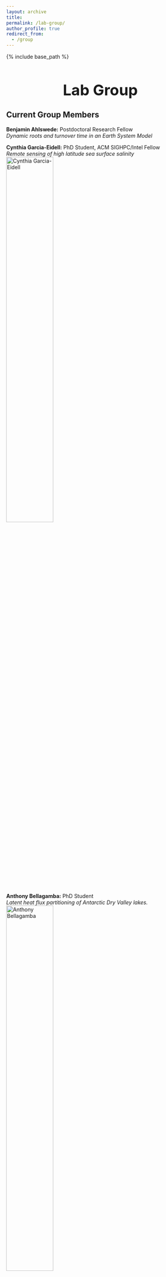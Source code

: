 ```yaml
---
layout: archive
title:
permalink: /lab-group/
author_profile: true
redirect_from:
  - /group
---
```


{% include base_path %}

<h1 style="font-size: 40px; font-weight: bold; text-align: center; margin-bottom: 0.5em;">Lab Group</h1>

## Current Group Members

**Benjamin Ahlswede:** Postdoctoral Research Fellow<br>
_Dynamic roots and turnover time in an Earth System Model_

**Cynthia Garcia-Eidell:** PhD Student,  ACM SIGHPC/Intel Fellow<br>
_Remote sensing of high latitude sea surface salinity_<br>
<img src="http://berkelha.people.uic.edu/wp-content/uploads/177528_10150910599964678_1549231334_o.jpg" alt="Cynthia Garcia-Eidell" style="width: 50%; height: auto;">

**Anthony Bellagamba:** PhD Student<br>
_Latent heat flux partitioning of Antarctic Dry Valley lakes._<br>
<img src="http://berkelha.people.uic.edu/wp-content/uploads/Me-Antarctica.jpg" alt="Anthony Bellagamba" style="width: 50%; height: auto;">

**Frank Zurek:** MS Student<br>
_Climatological trends and ecological effects of changing surface frost frequency across the western US alpine regions._

**Angellica Kucinski:** Undergraduate researcher

**Melissa Carter:** Undergraduate researcher

---

## Alumni

**Francois Ritter:** PhD Student<br>
_Ecological significance of dew and small precipitation events_<br>
<img src="http://berkelha.people.uic.edu/wp-content/uploads/Francois_ritter.jpeg" alt="Francois Ritter" style="width: 50%; height: auto;">

**Ben Alsip:** Masters Student (at EPA)<br>
_Carbonyl sulfide fluxes from a restored prairie in Illinois_<br>
<img src="http://berkelha.people.uic.edu/wp-content/uploads/unnamed.jpg" alt="Ben Alsip" style="width: 50%; height: auto;">

**Ann Cosgrove:** Masters student (at WeWork)<br>
_The atmospheric footprint of Chicago’s Urban Heat Island._<br>
<img src="http://berkelha.people.uic.edu/wp-content/uploads/IMG_6605.jpg" alt="Ann Cosgrove" style="width: 50%; height: auto;">

**Megan Castro:** Undergraduate Research Assistant (at Michigan State University)<br>
_Stable isotope analysis of old growth hemlocks from UP Michigan_

**Ioana Stefanescu:** Undergraduate Research Assistant (at U. Wyoming)<br>
_Stable isotope analysis of Rocky Mountain tree rings_<br>
<img src="http://berkelha.people.uic.edu/wp-content/uploads/lab.jpg" alt="Ioana Stefanescu" style="width: 50%; height: auto;">

**Jesus Campos:** Undergraduate Research Assistant (at UCI)<br>
_Inverse modeling of carbonyl sulfide over continental US_<br>
<img src="http://berkelha.people.uic.edu/wp-content/uploads/IMG_4614.jpg" alt="Blanca Escutia" style="width: 50%; height: auto;">

**Blanca Escutia:** Undergraduate Research Assistant<br>
_Isotopic ratio of permafrost pore waters_<br>
<img src="http://berkelha.people.uic.edu/wp-content/uploads/IMG_2461.jpg" alt="Blanca Escutia" style="width: 50%; height: auto;">

**Danielle Petkunas:** Undergraduate Research Assistant<br>
_Carbon monoxide fluxes from a tallgrass prairie _<br>
<img src="https://berkelha.people.uic.edu/wp-content/uploads/image1-330x330.jpg" alt="Danielle Petkunas" style="width: 50%; height: auto;">

**Justin Klein:** Undergraduate Research Assistant<br>
_Preparation of wood cellulose for isotopic analysis_<br>
<img src="http://berkelha.people.uic.edu/wp-content/uploads/FullSizeRender-5.jpg" alt="Justin Klein" style="width: 50%; height: auto;">

**Jenny Bueno:** Undergraduate Research Assistant<br>
_Plant sulfur and carbon fluxes under controlled laboratory setting_<br>
<img src="http://berkelha.people.uic.edu/wp-content/uploads/unnamed-2.jpg" alt="Jenny Bueno" style="width: 50%; height: auto;">

**Lucero Serrano (left):** Undergraduate Research Assistant<br>
_Cyrogenic Extraction specialist_<br>
**Omar Ortiz (right):** Undergraduate Research Assistant<br>
_Soil incubator_<br>
<img src="http://berkelha.people.uic.edu/wp-content/uploads/FullSizeRender-6.jpg" alt="FullSizeRender-6" style="width: 50%; height: auto;">

**Esther Yim:** Undergraduate Research Assistant<br>
_Isotopic ratios of snowpack and rainwaters in the intermountain West_<br>
<img src="http://berkelha.people.uic.edu/wp-content/uploads/Jump.jpg" alt="Jump" style="width: 50%; height: auto;">

**Abe Beloso:** Lab Technician<br>
<img src="https://berkelha.people.uic.edu/wp-content/uploads/FullSizeRender-2-330x240.jpg" alt="ullSizeRender-2-330x240" style="width: 50%; height: auto;">

**Ross Perez (center):** Undergraduate Research Assistant<br>
_Gravity expert_<br>
**Richard Shell (left):** Undergraduate Research Assistant<br>
_Isotopic analysis of Indian tree cores_<br>
<img src="http://berkelha.people.uic.edu/wp-content/uploads/FullSizeRender-3.png" alt="FullSizeRender-3" style="width: 50%; height: auto;">

**Dariusz “the pipette master” Horwat:** Undergraduate Research Assistant<br>
_Analysis of Greenland firn cores_<br>
<img src="https://berkelha.people.uic.edu/wp-content/uploads/IMG_1810-e1429012512154-225x300.jpg" alt="IMG_1810-e1429012512154-225x300" style="width: 50%; height: auto;">

**Tom Larsen:** Undergraduate Research Assistant<br>
_DIY Sensors_<br>
<img src="http://berkelha.people.uic.edu/wp-content/uploads/IMG_4123.jpg" alt="IMG_4123" style="width: 50%; height: auto;">

**John Balediata:** Undergraduate Research Assistant<br>
_Stable isotope analysis of Chicago area soil waters_<br>
<img src="https://berkelha.people.uic.edu/wp-content/uploads/IMG_1888-330x330.jpg" alt="IMG_1888-330x330" style="width: 50%; height: auto;">

**Joe Ricchiuto:** Undergraduate Research Assistant<br>
_Atmospheric mercury concentrations in the city of Chicago_<br>
<img src="http://berkelha.people.uic.edu/wp-content/uploads/IMG_2073-e1446431399473.jpg" alt="IMG_2073-e1446431399473" style="width: 50%; height: auto;">

**Jimmy Zhou:** Undergraduate Research Assistant<br>
_Drought and ecohydrology in northeast India_<br>
<img src="http://berkelha.people.uic.edu/wp-content/uploads/IMG_2476.jpg" alt="IMG_2476" style="width: 50%; height: auto;">

**Jimmy Byron:** Undergraduate Research Assistant<br>
_Forensic analysis of coconut waters_<br>
<img src="http://berkelha.people.uic.edu/wp-content/uploads/IMG_0011.jpg" alt="IMG_0011" style="width: 50%; height: auto;">

**Laura Hildebrand:** Undergraduate Research Assistant<br>
_Carbon monoxide concentrations in south side of Chicago_<br>
<img src="http://berkelha.people.uic.edu/wp-content/uploads/IMG_0454.jpg" alt="IMG_0454" style="width: 50%; height: auto;">

**Ian Patete:** Undergraduate Research Assistant<br>
_Stable isotopic investigation of sonically levitated water droplets_<br>
<img src="http://berkelha.people.uic.edu/wp-content/uploads/IMG_0960.jpg" alt="IMG_0960" style="width: 50%; height: auto;">

**Kristen Pearce:** Undergraduate Researcher<br>

**Will Talavera:** Undergraduate Researcher<br>

**Kyle Inthabandith:** Undergraduate Researcher<br>

**Yasmeen Hamed:** Undergraduate Researcher<br>
